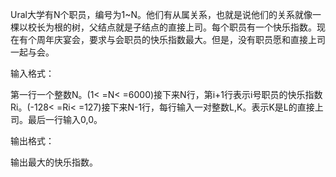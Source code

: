 Ural大学有N个职员，编号为1~N。他们有从属关系，也就是说他们的关系就像一棵以校长为根的树，父结点就是子结点的直接上司。每个职员有一个快乐指数。现在有个周年庆宴会，要求与会职员的快乐指数最大。但是，没有职员愿和直接上司一起与会。

输入格式：

第一行一个整数N。(1< =N< =6000)接下来N行，第i+1行表示i号职员的快乐指数Ri。(-128< =Ri< =127)接下来N-1行，每行输入一对整数L,K。表示K是L的直接上司。最后一行输入0,0。

输出格式：

输出最大的快乐指数。
